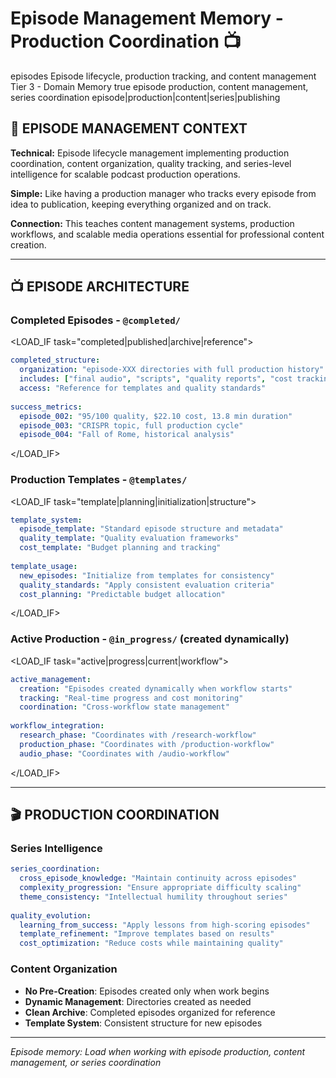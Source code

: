 # Episode Management Memory - Production Coordination 📺

<document type="episode-memory" version="1.0.0" inherits="/CLAUDE.md">
  <metadata>
    <domain>episodes</domain>
    <scope>Episode lifecycle, production tracking, and content management</scope>
    <inheritance-level>Tier 3 - Domain Memory</inheritance-level>
    <selective-loading>true</selective-loading>
    <loads-when>episode production, content management, series coordination</loads-when>
    <triggers>episode|production|content|series|publishing</triggers>
  </metadata>
</document>

## 🎯 EPISODE MANAGEMENT CONTEXT

**Technical:** Episode lifecycle management implementing production coordination, content organization, quality tracking, and series-level intelligence for scalable podcast production operations.

**Simple:** Like having a production manager who tracks every episode from idea to publication, keeping everything organized and on track.

**Connection:** This teaches content management systems, production workflows, and scalable media operations essential for professional content creation.

---

## 📺 EPISODE ARCHITECTURE

### **Completed Episodes** - `@completed/`
<LOAD_IF task="completed|published|archive|reference">
```yaml
completed_structure:
  organization: "episode-XXX directories with full production history"
  includes: ["final audio", "scripts", "quality reports", "cost tracking"]
  access: "Reference for templates and quality standards"
  
success_metrics:
  episode_002: "95/100 quality, $22.10 cost, 13.8 min duration"
  episode_003: "CRISPR topic, full production cycle"
  episode_004: "Fall of Rome, historical analysis"
```
</LOAD_IF>

### **Production Templates** - `@templates/`
<LOAD_IF task="template|planning|initialization|structure">
```yaml
template_system:
  episode_template: "Standard episode structure and metadata"
  quality_template: "Quality evaluation frameworks"
  cost_template: "Budget planning and tracking"
  
template_usage:
  new_episodes: "Initialize from templates for consistency"
  quality_standards: "Apply consistent evaluation criteria"
  cost_planning: "Predictable budget allocation"
```
</LOAD_IF>

### **Active Production** - `@in_progress/` (created dynamically)
<LOAD_IF task="active|progress|current|workflow">
```yaml
active_management:
  creation: "Episodes created dynamically when workflow starts"
  tracking: "Real-time progress and cost monitoring"
  coordination: "Cross-workflow state management"
  
workflow_integration:
  research_phase: "Coordinates with /research-workflow"
  production_phase: "Coordinates with /production-workflow"
  audio_phase: "Coordinates with /audio-workflow"
```
</LOAD_IF>

---

## 🎬 PRODUCTION COORDINATION

### **Series Intelligence**
```yaml
series_coordination:
  cross_episode_knowledge: "Maintain continuity across episodes"
  complexity_progression: "Ensure appropriate difficulty scaling"
  theme_consistency: "Intellectual humility throughout series"
  
quality_evolution:
  learning_from_success: "Apply lessons from high-scoring episodes"
  template_refinement: "Improve templates based on results"
  cost_optimization: "Reduce costs while maintaining quality"
```

### **Content Organization**
- **No Pre-Creation**: Episodes created only when work begins
- **Dynamic Management**: Directories created as needed
- **Clean Archive**: Completed episodes organized for reference
- **Template System**: Consistent structure for new episodes

---

*Episode memory: Load when working with episode production, content management, or series coordination*
